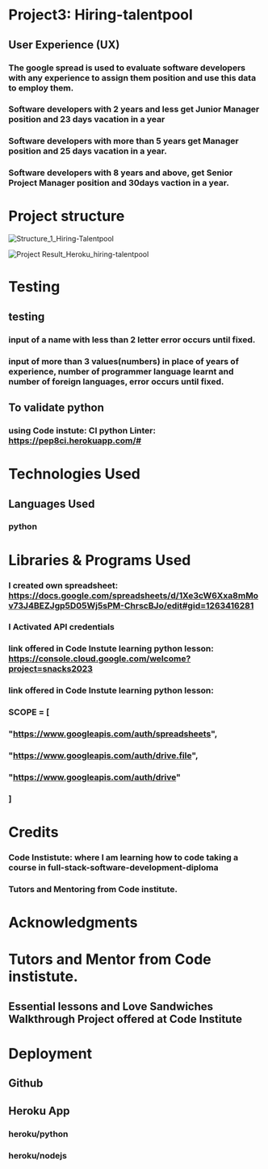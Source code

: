 # Project3: Hiring-talentpool 

## User Experience (UX)

### The google spread is used to evaluate software developers with any experience to assign them position and use this data to employ them.
### Software developers with 2 years and less get Junior Manager position and 23 days vacation in a year
### Software developers with more  than 5 years get Manager position and 25 days vacation in a year.
### Software developers with 8 years and above, get  Senior Project Manager position and 30days vaction in a year.

# Project structure




![Structure_1_Hiring-Talentpool](https://github.com/Ngesila/hiring_talentpool/assets/126699411/b4b8aab9-8a47-4d4c-af99-981a8f35d5b8)

![Project Result_Heroku_hiring-talentpool](https://github.com/Ngesila/hiring_talentpool/assets/126699411/b35097a6-55ab-4506-a480-976b98ee3708)

# Testing

##  testing

### input of a name with less than 2 letter error occurs  until fixed.
### input of more than 3 values(numbers) in place of years of experience, number of programmer language learnt and number of foreign languages, error occurs until fixed.


## To validate python
### using Code instute: CI python Linter: https://pep8ci.herokuapp.com/#


# Technologies Used

## Languages Used

### python

# Libraries & Programs Used

### I created own spreadsheet: https://docs.google.com/spreadsheets/d/1Xe3cW6Xxa8mMov73J4BEZJgp5D05Wj5sPM-ChrscBJo/edit#gid=1263416281
### I Activated  API credentials
### link offered in Code Instute learning python lesson: https://console.cloud.google.com/welcome?project=snacks2023
### link offered in Code Instute learning python lesson:
###      SCOPE = [
###    "https://www.googleapis.com/auth/spreadsheets",
###    "https://www.googleapis.com/auth/drive.file",
###    "https://www.googleapis.com/auth/drive"
###    ]


# Credits

### Code Instistute: where I am learning how to code taking a course in full-stack-software-development-diploma
### Tutors and Mentoring from Code institute.



# Acknowledgments

# Tutors and Mentor from Code instistute.
## Essential lessons and Love Sandwiches Walkthrough Project offered at Code Institute

# Deployment

## Github
## Heroku App
### heroku/python
### heroku/nodejs



